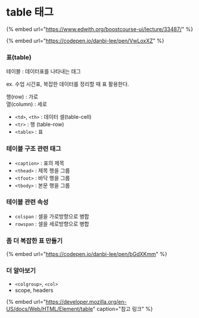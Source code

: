 # table 태그

{% embed url="https://www.edwith.org/boostcourse-ui/lecture/33487/" %}

{% embed url="https://codepen.io/danbi-lee/pen/VwLoxXZ" %}

### 표\(table\)

테이블 : 데이터표를 나타내는 태그

ex. 수업 시간표, 복잡한 데이터를 정리할 때 표 활용한다.

행\(row\) : 가로   
열\(column\) : 세로

* `<td>`, `<th>` : 데이터 셀\(table-cell\)
* `<tr>` : 행 \(table-row\)
* `<table>` : 표

### 테이블 구조 관련 태그

* `<caption>` : 표의 제목
* `<thead>` : 제목 행을 그룹
* `<tfoot>` : 바닥 행을 그룹
* `<tbody>` : 본문 행을 그룹

### 테이블 관련 속성

* `colspan` : 셀을 가로방향으로 병합
* `rowspan` : 셀을 세로방향으로 병합

### 좀 더 복잡한 표 만들기

{% embed url="https://codepen.io/danbi-lee/pen/bGdXKmm" %}

### 더 알아보기

* `<colgroup>`, `<col>`
* scope, headers

{% embed url="https://developer.mozilla.org/en-US/docs/Web/HTML/Element/table" caption="참고 링크" %}



